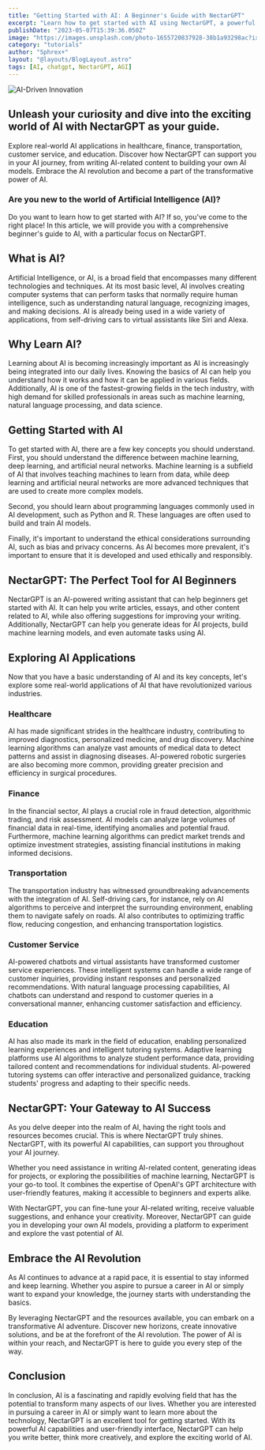 ```yaml
---
title: "Getting Started with AI: A Beginner's Guide with NectarGPT"
excerpt: "Learn how to get started with AI using NectarGPT, a powerful tool that makes it easier than ever to create artificial intelligence models and generate high-quality outputs."
publishDate: "2023-05-07T15:39:36.050Z"
image: "https://images.unsplash.com/photo-1655720837928-38b1a93298ac?ixlib=rb-4.0.3&ixid=MnwxMjA3fDB8MHxwaG90by1wYWdlfHx8fGVufDB8fHx8&auto=format&fit=crop&w=555&q=80"
category: "tutorials"
author: "Sphrex+"
layout: "@layouts/BlogLayout.astro"
tags: [AI, chatgpt, NectarGPT, AGI]
---
```


<img src="https://images.unsplash.com/photo-1633311905139-7b6088a69e33?ixlib=rb-4.0.3&ixid=M3wxMjA3fDB8MHxwaG90by1wYWdlfHx8fGVufDB8fHx8fA%3D%3D&auto=format&fit=crop&w=1032&q=80" alt="AI-Driven Innovation" />

<Section>
  <H2>Unleash your curiosity and dive into the exciting world of AI with NectarGPT as your guide.</H2>
  <P>Explore real-world AI applications in healthcare, finance, transportation, customer service, and education. Discover how NectarGPT can support you in your AI journey, from writing AI-related content to building your own AI models. Embrace the AI revolution and become a part of the transformative power of AI.</P>
</Section>

<Section>
  <H3>Are you new to the world of Artificial Intelligence (AI)?</H3>
  <P>Do you want to learn how to get started with AI? If so, you've come to the right place! In this article, we will provide you with a comprehensive beginner's guide to AI, with a particular focus on NectarGPT.</P>
</Section>

<Section>
  <H2>What is AI?</H2>
  <P>Artificial Intelligence, or AI, is a broad field that encompasses many different technologies and techniques. At its most basic level, AI involves creating computer systems that can perform tasks that normally require human intelligence, such as understanding natural language, recognizing images, and making decisions. AI is already being used in a wide variety of applications, from self-driving cars to virtual assistants like Siri and Alexa.</P>
</Section>

<Section>
  <H2>Why Learn AI?</H2>
  <P>Learning about AI is becoming increasingly important as AI is increasingly being integrated into our daily lives. Knowing the basics of AI can help you understand how it works and how it can be applied in various fields. Additionally, AI is one of the fastest-growing fields in the tech industry, with high demand for skilled professionals in areas such as machine learning, natural language processing, and data science.</P>
</Section>

<Section>
  <H2>Getting Started with AI</H2>
  <P>To get started with AI, there are a few key concepts you should understand. First, you should understand the difference between machine learning, deep learning, and artificial neural networks. Machine learning is a subfield of AI that involves teaching machines to learn from data, while deep learning and artificial neural networks are more advanced techniques that are used to create more complex models.</P>
  <P>Second, you should learn about programming languages commonly used in AI development, such as Python and R. These languages are often used to build and train AI models.</P>
  <P>Finally, it's important to understand the ethical considerations surrounding AI, such as bias and privacy concerns. As AI becomes more prevalent, it's important to ensure that it is developed and used ethically and responsibly.</P>
</Section>

<Section>
  <H2>NectarGPT: The Perfect Tool for AI Beginners</H2>
  <P>NectarGPT is an AI-powered writing assistant that can help beginners get started with AI. It can help you write articles, essays, and other content related to AI, while also offering suggestions for improving your writing. Additionally, NectarGPT can help you generate ideas for AI projects, build machine learning models, and even automate tasks using AI.</P>
</Section>

<Section>
  <H2>Exploring AI Applications</H2>
  <P>Now that you have a basic understanding of AI and its key concepts, let's explore some real-world applications of AI that have revolutionized various industries.</P>
</Section>

<Section>
  <H3>Healthcare</H3>
  <P>AI has made significant strides in the healthcare industry, contributing to improved diagnostics, personalized medicine, and drug discovery. Machine learning algorithms can analyze vast amounts of medical data to detect patterns and assist in diagnosing diseases. AI-powered robotic surgeries are also becoming more common, providing greater precision and efficiency in surgical procedures.</P>
</Section>

<Section>
  <H3>Finance</H3>
  <P>In the financial sector, AI plays a crucial role in fraud detection, algorithmic trading, and risk assessment. AI models can analyze large volumes of financial data in real-time, identifying anomalies and potential fraud. Furthermore, machine learning algorithms can predict market trends and optimize investment strategies, assisting financial institutions in making informed decisions.</P>
</Section>

<Section>
  <H3>Transportation</H3>
  <P>The transportation industry has witnessed groundbreaking advancements with the integration of AI. Self-driving cars, for instance, rely on AI algorithms to perceive and interpret the surrounding environment, enabling them to navigate safely on roads. AI also contributes to optimizing traffic flow, reducing congestion, and enhancing transportation logistics.</P>
</Section>

<Section>
  <H3>Customer Service</H3>
  <P>AI-powered chatbots and virtual assistants have transformed customer service experiences. These intelligent systems can handle a wide range of customer inquiries, providing instant responses and personalized recommendations. With natural language processing capabilities, AI chatbots can understand and respond to customer queries in a conversational manner, enhancing customer satisfaction and efficiency.</P>
</Section>

<Section>
  <H3>Education</H3>
  <P>AI has also made its mark in the field of education, enabling personalized learning experiences and intelligent tutoring systems. Adaptive learning platforms use AI algorithms to analyze student performance data, providing tailored content and recommendations for individual students. AI-powered tutoring systems can offer interactive and personalized guidance, tracking students' progress and adapting to their specific needs.</P>
</Section>

<Section>
  <H2>NectarGPT: Your Gateway to AI Success</H2>
  <P>As you delve deeper into the realm of AI, having the right tools and resources becomes crucial. This is where NectarGPT truly shines. NectarGPT, with its powerful AI capabilities, can support you throughout your AI journey.</P>
  <P>Whether you need assistance in writing AI-related content, generating ideas for projects, or exploring the possibilities of machine learning, NectarGPT is your go-to tool. It combines the expertise of OpenAI's GPT architecture with user-friendly features, making it accessible to beginners and experts alike.</P>
  <P>With NectarGPT, you can fine-tune your AI-related writing, receive valuable suggestions, and enhance your creativity. Moreover, NectarGPT can guide you in developing your own AI models, providing a platform to experiment and explore the vast potential of AI.</P>
</Section>

<Section>
  <H2>Embrace the AI Revolution</H2>
  <P>As AI continues to advance at a rapid pace, it is essential to stay informed and keep learning. Whether you aspire to pursue a career in AI or simply want to expand your knowledge, the journey starts with understanding the basics.</P>
  <P>By leveraging NectarGPT and the resources available, you can embark on a transformative AI adventure. Discover new horizons, create innovative solutions, and be at the forefront of the AI revolution. The power of AI is within your reach, and NectarGPT is here to guide you every step of the way.</P>
</Section>

<Section>
  <H2>Conclusion</H2>
  <P>In conclusion, AI is a fascinating and rapidly evolving field that has the potential to transform many aspects of our lives. Whether you are interested in pursuing a career in AI or simply want to learn more about the technology, NectarGPT is an excellent tool for getting started. With its powerful AI capabilities and user-friendly interface, NectarGPT can help you write better, think more creatively, and explore the exciting world of AI.</P>
</Section>

